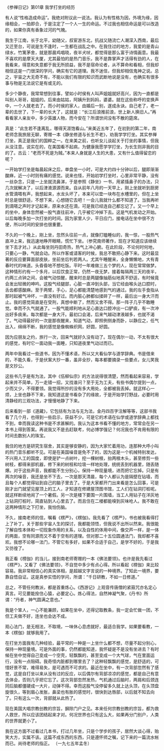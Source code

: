 
《参禅日记》第01章 我学打坐的经历

有人说“性格造成命运”。我绝对附议此一说法。我认为有性格为因，外境为缘，因缘相会，一拍即合，于是注定了一个人一生的命运。不过我也相信命运是可以改造的，如果你真有香象过河的气魄。

我生于江南，长于北平，幼随父，叔宦游东北，抗战又随流亡人潮深入西南，最后又迁至台，可说是生不逢时，一生都在战乱之中。在我住过的地方，我爱的是青山绿水，竹篱茅舍，就是那晨鸡唱晓，夜半犬吠，都觉得是那么富于诗情画意。我最不喜欢的是摩天大厦，尤其最怕的是热门音乐，我不是靠掌声才活得有劲的人，在我看来，得意和失意都于我无所损益，我不是宿命论者，从不算命和看相，但我却相信这是一门很深的学问，确实有它的道理。我不迷信，但我却相信鬼神之说。总之，宇宙之大无奇不有，不能以我们有限的知识而武断地说是没有，也确实有很多事与物是无法说它是有或无的。

多少个静夜，我常常想到往事，譬如小时侯有人叫声姐姐就好高兴，因为一直都是叫别人哥哥，姐姐的。后来由姑姑，阿姨升到妈妈，婆婆。就在这些称呼的变换声中，一个人就老去了。而小时侯的家人，由婚后一别，遂成永诀。自己老了，老一辈的去世了，下一辈的长大了，这就是：“长江后浪推前浪，世上新人换旧人。”再看看家人亲友中，多少英雄人物，而今安在？所谓世间没有不散的筵席。

真是：“此生若不逢离乱，哪得天涯饱看山。”来美近五年了，在初到的第二年，南老师念我旅居无聊，寄赠一本《静坐修道与长生不老》，劝我学学打坐。其实参禅打坐，真正是我们的国粹之一。在来美之前，也听女儿谈起关于打坐的事情，但我从没注意。说实在的，在美国看不起病，为健康我愿学学打坐，为长生则非我的目的了。古云：“老而不死是为贼。”本来人身就是人生的大患，又有什么值得留恋的呢？

一开始学打坐是每晨起床之后，单盘坐一小时，可是大约四十分钟以后，腿即渐渐酸麻，近一小时则有痛的感觉。说来也怪，开始初学打坐时，心里非常平静，没有一丝杂念，只是一上坐就流鼻涕，于是参照《静坐》一书，用紧搐鼻子的办法，只几次就解决了，以后津液源源而来。自从前年八月的一天早上，刚上坐就听到厨房水管滴嗒有声，我想起来，水龙头坏了，本来可以垫一块布在水槽里的，但在上坐时总是很舒适，不想下来，心想随它去吧！一会儿我就什么都不知道了。当我再听到滴嗒之声时才记起来，原来水还在滴，可是我已经连自己都忘记了。又一个早上的坐中，身体忽然被一股气直往前冲，几乎被它冲掉下去。这是气机发动之开始。以后每晚多加一次打坐的时间。因为家里人少，平日应门，接电话在坐中很不方便，所以时间的安排也很重要。

不久的一个晚上，刚上坐，忽然头往前一点，就像打瞌睡似的，我一惊，一股热气直冲上来，我迅速地睁开眼睛，慌忙下坐。（参究南师著作，现在才知道应该继续坐下去才对。）从此每坐则丹田奇热，热气上冲心腑。在此阶段，不论何时何地，只要心一静，气就会动。所以作客或请客的时候，我总不敢把心静下来。这时最显著的反应要算面部皮肤，坐前坐后判若两人。尤其午睡醒来，全身懒懒地，大有青春时代的味道。头昏昏地不想吃饭。平时一年难做三五个梦的人，现在常常做梦。这种情形约有一个多月，以后饮食正常，仍然一夜无梦。接着每隔两三天的夜半，约两三点钟之间，会被气动惊醒，醒来时总是两腿像抽筋似地真不舒适，有时候竟会发出轻微的呻吟。这股气经腿部，心脏一直冲到头部，当它经由喉头达口腔时，舌齿都感酸麻。至于两臂，手心，足心都能清楚地感到气的通过。我的左手食指从那时起被气冲坏，一直没有好过。而内脏心肺都似揉碎了一样，最后出一身大汗而止。我的感觉简直是在受刑，真想中断了，然而又舍不得。那一阵子几乎不敢睡觉。幸而不久气就通了。一股气能顺利地从足心直达口腔冲出一口酽痰，有一次冲出好多痰来。每次都是一身大汗。最初口会渴，后来气越动津液越多，也就不渴了。气动得最好的一次是那夜醒来，知道气动，即照例侧身而卧，以静应之，任气出入，绵绵不断，我的感觉是像蜘蛛织网，好圆，好圆。

因为应朋友之约，旅行一次，回来气就好久没有动了。现在偶尔一动，不太有很大的感觉，有时它一面动我一面睡，只知道夜里气动过而已。

两年中我看过一些道书，因为不懂术语，所以又大看仙学与道学辞典。书是借来的，不能久看，于是伏案大抄一番，虽非全抄，每本都要摘录一些要点，女儿笑我是文抄公。

这些书几乎是有为法，其中《伍柳仙宗》的方法说得很清楚，然而看起来容易，学起来并不简单，万一走错一招，又找谁问？至于无为工夫，有些书偶尔提到一点，少而又少，不得要领。我觉得所抄的没有多大用处，全都被我丢掉。就这样心一烦，上坐也静不下来，我知道这是书看杂了的缘故，于是开始学打野战，必要时用清静经的三观功法，才慢慢地静了下来。

后来看到一部《道藏》，它包括有为法与无为法，金丹四百字注解等等，这部书我看了几个月，也得到一些启示，获益不少。可是它的术语在仙学或道学辞典上都找不到，幸而我读这种书是不求甚解的。我认为这本书看不懂的地方，常常会在另一本书上得到答案。再说我又不是去赶联考，何必博学强记？何况我也不肯用有限的时间去数别人的珠宝。

我住的地方是研究生宿舍，其实是够安静的，因为大家忙着用功，连那种大呼小叫的热门音乐都听不见。可是在美国噪音是免不了的，因为这是一个机械特别发达，不兴用人工的国度，即使是铲一点树叶，挖一棵树根，抬两根木头，甚至修剪一些树枝，都得来部机器，修下来的树枝和垃圾一样地处理，统统丢到机器里，随丢随爆。对于这些声音，我都能不生分别心，保持一种现量境，进而把它忘掉。只是有两次的噪音，我还是坐不下去，一次是那天清晨，每个人都认为是隔壁在钻墙，而且每个人都觉得钻到自己的脑子里去了。于是大家都开门出来看是怎么回事，可是刚才出门就望见屋顶上的工人，才知道在修建屋顶图书馆，工人们在钻洞打桩呢。就这样断续地闹了一个暑假。另一次是楼下要围一片围墙，当工人用钻子在洋灰地上钻洞打桩时，简直钻到人心里去了。而且住在二楼都能嗅到灰味呛人。我不敢在这两种情形之下打坐，我怕伤脑。

不久，接南老师的信，嘱看《楞严》，《楞伽》。我先看了《楞严》，书也被我看得打上了补丁。关于那些宇宙人生的探讨，我都能领悟，但我说不出所以然来。我很能了解自性本体和一切现象作用的关系，以及自性的体用中间，像交芦一样，是一体的两面，空有同源而又不着于空有的道理。但对那二十五位圆通法门，我却都不喜欢。我想不论哪一法门，不管它有多好，如果不合适于自己，是学不好的，于是我又彷徨了。

我正看《楞伽》的当儿，接到南老师寄赠的一本《佛法要领》。也许是我先看过《楞严》，又看了《佛法要领》，不自觉中多少有点心得。所以看起《楞伽》来比较容易。我非常相信心的真实体相，是超越文字言说的一种境界。了知此一境界，要靠自悟自证。这是真参实悟的学问，所谓：“千日研教，不如一日修道。”

总之，不管任何教派，都是首重炼心。《西游记》上观音传唐僧的紧箍咒亦名定心真言。可见要能拴住心猿，必要定心。炼心得法，自然神凝气聚，《丹书》所谓：“丹者，神气圆满之意也。”

我是个笨人，一心不能兼顾，如果在坐中，还得记取教条，我一定会忙做一团，不但工夫做不好，连坐也会达不成。

观心法门，是无相法，不取境，一味休心息虑就好，最适合我学。如果要看教，一本《楞伽》就够我用了。

在打坐方面我有几种经验，最平常的一种是一上坐什么都不想，尽量不起分别心，保持一种现量境。可是外面的事，仍然都能知道，我怀疑是不是没有坐进去？有时候在坐中觉得自己变成一个空壳，轻飘飘的，甚至变成一个大气球，气在里面运行，没有一点阻碍。我奇怪内脏都到哪里去了？这种轻飘飘的感觉，是舒适的，可惜好景不常，难得易失，是可遇而不可求的。最近在坐中，有一次背部忽然有了感觉，这是自打坐以来从没有过的反应，以后偶尔有背部凉凉的感觉，都是自己有意去体会，否则几乎把它忘了。这次背部忽然发热，气机通过后脑时，两肩和后颈连同后脑都僵硬成一大片，动弹不得。幸而这股气没停留多久就上达头顶，在头顶盘旋很久，等到眉心发胀，鼻梁也有胀的感觉时，很快到达唇部，以后就不知去向了。只有这么一次，背部就从此热了。

现在美国大唱宗教创教的宗旨，摒除门户之见。本来任何宗教创教的宗旨，都为救人救世，所以应该团结起来才对。何况世界也只有这么大，如果再分门别户，人类的世界就更小了。

我在这方面不过看过几本书，打过几年坐，只是个学步的孩子，居然大谈心得，贻笑大方，实属不该。这篇不成东西的东西，只是遵怀师之嘱，记下来的一篇流水帐而已。尚待老师的指正。 （一九七五年孟冬）